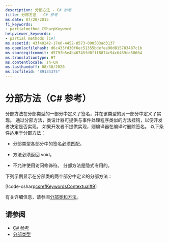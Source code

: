 ```yaml
---
description: 分部方法 - C# 参考
title: 分部方法 - C# 参考
ms.date: 07/20/2015
f1_keywords:
- partialmethod_CSharpKeyword
helpviewer_keywords:
- partial methods [C#]
ms.assetid: 43f40242-17e0-4452-8573-090503ad3137
ms.openlocfilehash: d6c433fd30f6ec51355bdefee90d815783487c1b
ms.sourcegitcommit: d579fb5e4b46745fd0f1f8874c94c6469ce58604
ms.translationtype: HT
ms.contentlocale: zh-CN
ms.lasthandoff: 08/30/2020
ms.locfileid: "89134375"
---
```

# <a name="partial-method-c-reference"></a>分部方法（C# 参考）

分部方法在分部类型的一部分中定义了签名，并在该类型的另一部分中定义了实现。 通过分部方法，类设计器可提供与事件处理程序类似的方法挂钩，以便开发者决定是否实现。 如果开发者不提供实现，则编译器在编译时删除签名。 以下条件适用于分部方法：

- 分部类型各部分中的签名必须匹配。

- 方法必须返回 void。

- 不允许使用访问修饰符。 分部方法是隐式专用的。

下列示例显示在分部类的两个部分中定义的分部方法：

[!code-csharp[csrefKeywordsContextual#9](~/samples/snippets/csharp/VS_Snippets_VBCSharp/csrefKeywordsContextual/CS/csrefKeywordsContextual.cs#9)]

有关详细信息，请参阅[分部类和方法](../../programming-guide/classes-and-structs/partial-classes-and-methods.md)。

## <a name="see-also"></a>请参阅

- [C# 参考](../index.md)
- [分部类型](partial-type.md)
